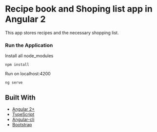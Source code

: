 # Recipe book and Shoping list app in Angular 2

This app stores recipes and the necessary shopping list.

### Run the Application

Install all node_modules

```
npm install
```

Run on localhost:4200

```
ng serve
```

## Built With

* [Angular 2+](https://angular.io/)
* [TypeScript](https://www.typescriptlang.org/)
* [Angular-cli](https://cli.angular.io/)
* [Bootstrap](http://getbootstrap.com/)
